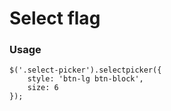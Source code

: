 # Select flag

### Usage

```
$('.select-picker').selectpicker({
    style: 'btn-lg btn-block',
    size: 6
});
```